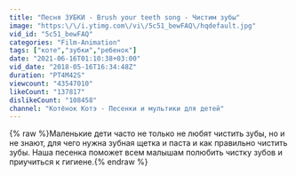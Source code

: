 ```yaml
---
title: "Песня ЗУБКИ - Brush your teeth song - Чистим зубы"
image: "https:\/\/i.ytimg.com\/vi\/5c51_bewFAQ\/hqdefault.jpg"
vid_id: "5c51_bewFAQ"
categories: "Film-Animation"
tags: ["коте","зубки","ребенок"]
date: "2021-06-16T01:10:38+03:00"
vid_date: "2018-05-16T16:34:48Z"
duration: "PT4M42S"
viewcount: "43547010"
likeCount: "137817"
dislikeCount: "108458"
channel: "Котёнок Котэ - Песенки и мультики для детей"
---
```

{% raw %}Маленькие дети часто не только не любят чистить зубы, но и не знают, для чего нужна зубная щетка и паста и как правильно чистить зубы. Наша песенка поможет всем малышам полюбить чистку зубов и приучиться к гигиене.{% endraw %}
